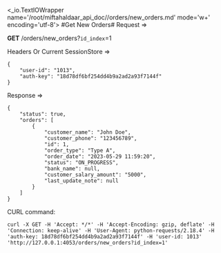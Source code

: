 <_io.TextIOWrapper name='/root/miftahaldaar_api_doc//orders/new_orders.md' mode='w+' encoding='utf-8'>
#Get New Orders# Request =>

**GET** /orders/new_orders?```id_index```=1

Headers Or Current SessionStore =>
```
{
    "user-id": "1013",
    "auth-key": "18d78df6bf254dd4b9a2ad2a93f7144f"
}
```
Response => 
```
{
    "status": true,
    "orders": [
        {
            "customer_name": "John Doe",
            "customer_phone": "123456789",
            "id": 1,
            "order_type": "Type A",
            "order_date": "2023-05-29 11:59:20",
            "status": "ON_PROGRESS",
            "bank_name": null,
            "customer_salary_amount": "5000",
            "last_update_note": null
        }
    ]
}
```

CURL command:
```
curl -X GET -H 'Accept: */*' -H 'Accept-Encoding: gzip, deflate' -H 'Connection: keep-alive' -H 'User-Agent: python-requests/2.18.4' -H 'auth-key: 18d78df6bf254dd4b9a2ad2a93f7144f' -H 'user-id: 1013' 'http://127.0.0.1:4053/orders/new_orders?id_index=1'
```
